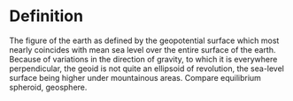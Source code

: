 # Definition

The figure of the earth as defined by the geopotential surface which
most nearly coincides with mean sea level over the entire surface of the
earth. Because of variations in the direction of gravity, to which it is
everywhere perpendicular, the geoid is not quite an ellipsoid of
revolution, the sea-level surface being higher under mountainous areas.
Compare equilibrium spheroid, geosphere.
